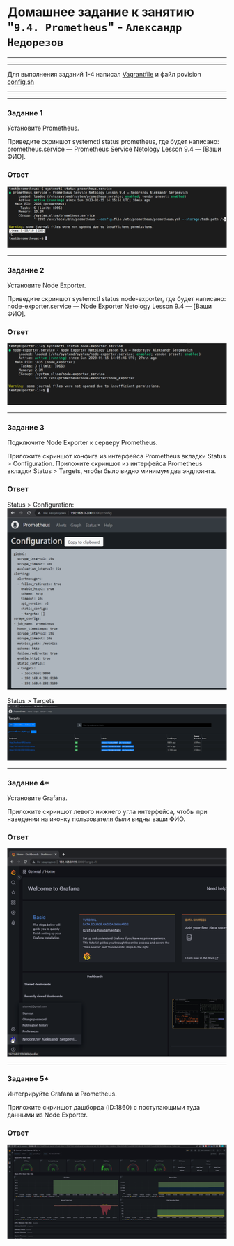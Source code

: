 # Домашнее задание к занятию "`9.4. Prometheus`" - `Александр Недорезов`

---
---

Для выполнения заданий 1-4 написал [Vagrantfile](https://github.com/smutosey/9-04-prometheus-p1/blob/main/Vagrantfile) 
и файл povision [config.sh](https://github.com/smutosey/9-04-prometheus-p1/blob/main/config.sh)

---
---


### Задание 1

Установите Prometheus.

Приведите скриншот systemctl status prometheus, где будет написано: prometheus.service — Prometheus Service Netology Lesson 9.4 — [Ваши ФИО].

### Ответ

![img](https://github.com/smutosey/9-04-prometheus-p1/blob/main/img/01-1.png)

---

### Задание 2

Установите Node Exporter.

Приведите скриншот systemctl status node-exporter, где будет написано: node-exporter.service — Node Exporter Netology Lesson 9.4 — [Ваши ФИО].

### Ответ

![img](https://github.com/smutosey/9-04-prometheus-p1/blob/main/img/02-1.png)

---

### Задание 3

Подключите Node Exporter к серверу Prometheus.

Приложите скриншот конфига из интерфейса Prometheus вкладки Status > Configuration. Приложите скриншот из интерфейса Prometheus вкладки Status > Targets, чтобы было видно минимум два эндпоинта.

### Ответ

Status > Configuration:
![img](https://github.com/smutosey/9-04-prometheus-p1/blob/main/img/03-1.png)

Status > Targets
![img](https://github.com/smutosey/9-04-prometheus-p1/blob/main/img/03-2.png)

---

### Задание 4*

Установите Grafana.

Приложите скриншот левого нижнего угла интерфейса, чтобы при наведении на иконку пользователя были видны ваши ФИО.

### Ответ

![image](https://github.com/smutosey/9-04-prometheus-p1/blob/main/img/04-1.png)


---

### Задание 5*

Интегрируйте Grafana и Prometheus.

Приложите скриншот дашборда (ID:1860) с поступающими туда данными из Node Exporter.

### Ответ

![image](https://github.com/smutosey/9-04-prometheus-p1/blob/main/img/05-1.png)